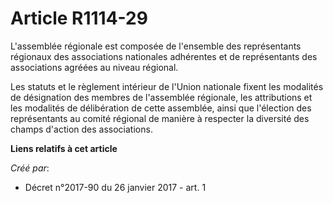 # Article R1114-29

L'assemblée  régionale est composée de l'ensemble des représentants régionaux des  associations nationales adhérentes et de
représentants des associations  agréées au niveau régional. 

Les statuts et le  règlement intérieur de l'Union nationale fixent les modalités de  désignation des membres de l'assemblée
régionale, les attributions et  les modalités de délibération de cette assemblée, ainsi que l'élection  des représentants au
comité régional de manière à respecter la diversité  des champs d'action des associations.

**Liens relatifs à cet article**

_Créé par_:

  - Décret n°2017-90 du 26 janvier 2017 - art. 1
